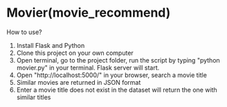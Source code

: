 # Movier(movie_recommend)

   How to use?

1. Install Flask and Python
2. Clone this project on your own computer
3. Open terminal, go to the project folder, run the script by typing "python movier.py" in your terminal. Flask server will start.
4. Open "http://localhost:5000/" in your browser, search a movie title
5. Similar movies are returned in JSON format
6. Enter a movie title does not exist in the dataset will return the one with similar titles
